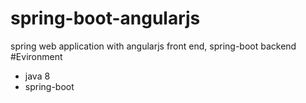 # spring-boot-angularjs
spring web application with angularjs front end, spring-boot backend
#Evironment
- java 8
- spring-boot
